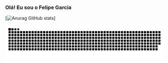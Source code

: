 ### Olá! Eu sou o Felipe Garcia 

[![Anurag GitHub stats](https://github-readme-stats.vercel.app/api?username=Bi4nCaaAaa&show_Icons=true&theme=graywhite)]

<div align="center">
  <a href="https://1999azzar.github.io/1999AZZAR/">
    <img src="https://github.com/1999AZZAR/1999AZZAR/blob/readme/resources/img/grid-snake.svg" alt="snake">
  </a>
</div>

